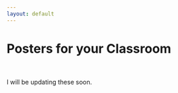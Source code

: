 ```yaml
---
layout: default
---
```


<h1 class="text-center text-xl"> Posters for your Classroom </h1>
<br>

I will be updating these soon.
